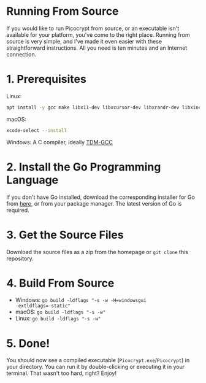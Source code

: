 # Running From Source
If you would like to run Picocrypt from source, or an executable isn't available for your platform, you've come to the right place. Running from source is very simple, and I've made it even easier with these straightforward instructions. All you need is ten minutes and an Internet connection.

# 1. Prerequisites
Linux:
```bash
apt install -y gcc make libx11-dev libxcursor-dev libxrandr-dev libxinerama-dev libxi-dev libgl1-mesa-dev libxxf86vm-dev libgtk-3-dev xdg-utils libglu1-mesa xclip coreutils
```
macOS:
```bash
xcode-select --install
```
Windows: A C compiler, ideally [TDM-GCC](https://jmeubank.github.io/tdm-gcc/)

# 2. Install the Go Programming Language
If you don't have Go installed, download the corresponding installer for Go from <a href="https://golang.org/dl">here</a>, or from your package manager. The latest version of Go is required.

# 3. Get the Source Files
Download the source files as a zip from the homepage or `git clone` this repository.

# 4. Build From Source
- Windows: <code>go build -ldflags "-s -w -H=windowsgui -extldflags=-static"</code>
- macOS: <code>go build -ldflags "-s -w"</code>
- Linux: <code>go build -ldflags "-s -w"</code>

# 5. Done!
You should now see a compiled executable (`Picocrypt.exe`/`Picocrypt`) in your directory. You can run it by double-clicking or executing it in your terminal. That wasn't too hard, right? Enjoy!
